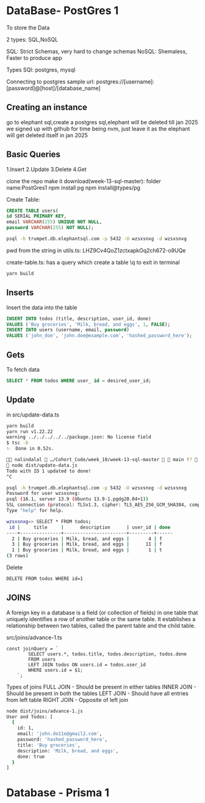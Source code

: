 # DataBase- PostGres 1
To store the Data

2 types: SQL,NoSQL

SQL: Strict Schemas, very hard to change schemas
NoSQL: Shemaless, Faster to produce app

Types
SQl: postgres, mysql

Connecting to postgres
sample url: postgres://[username]:[password]@[host]/[database_name]

## Creating an instance
go to elephant sql,create a postgres sql,elephant will be deleted till jan 2025
we signed up with github for time being
nvm, just leave it as the elephant will get deleted itself in jan 2025

## Basic Queries
1.Insert
2.Update
3.Delete
4.Get

clone the repo make it download(week-13-sql-master):
folder name:PostGres1
npm install pg
npm install@types/pg

Create Table:
``` sql
CREATE TABLE users(
id SERIAL PRIMARY KEY, 
email VARCHAR(255) UNIQUE NOT NULL, 
password VARCHAR(255) NOT NULL);
```

``` bash
psql -h trumpet.db.elephantsql.com -p 5432 -U wzsxsnxg -d wzsxsnxg
```
pwd from the string in utils.ts:
LHZ9Cv4QoZ1zctxapkOq2ch672-o9UQe

create-table.ts: has a query which create a table
\q to exit in terminal

``` bash
yarn build
```

## Inserts
Insert the data into the table
``` sql
INSERT INTO todos (title, description, user_id, done)
VALUES ('Buy groceries', 'Milk, bread, and eggs', 1, FALSE);
INSERT INTO users (username, email, password)
VALUES ('john_doe', 'john.doe@example.com', 'hashed_password_here');
```

## Gets
To fetch data
``` sql
SELECT * FROM todos WHERE user_ id = desired_user_id;
```

## Update
in src/update-data.ts
``` bash
yarn build
yarn run v1.22.22
warning ../../../../../package.json: No license field
$ tsc -b
✨  Done in 0.52s.

󰀵 nalindalal  …/Cohort_Code/week_10/week-13-sql-master   main !?   v20.8.0   19:17  
 node dist/update-data.js
Todo with ID 1 updated to done!
^C
```

``` bash
psql -h trumpet.db.elephantsql.com -p 5432 -U wzsxsnxg -d wzsxsnxg
Password for user wzsxsnxg: 
psql (16.1, server 13.9 (Ubuntu 13.9-1.pgdg20.04+1))
SSL connection (protocol: TLSv1.3, cipher: TLS_AES_256_GCM_SHA384, compression: off)
Type "help" for help.

wzsxsnxg=> SELECT * FROM todos;
 id |     title     |      description      | user_id | done 
----+---------------+-----------------------+---------+------
  2 | Buy groceries | Milk, bread, and eggs |       4 | f
  3 | Buy groceries | Milk, bread, and eggs |      11 | f
  1 | Buy groceries | Milk, bread, and eggs |       1 | t
(3 rows)

```
Delete
``` bash
DELETE FROM todos WHERE id=1
```

## JOINS
A foreign key in a database is a field (or collection of fields) in one table that uniquely identifies a row of another table or the same table. It establishes a relationship between two tables, called the parent table and the child table.

src/joins/advance-1.ts
``` tsx
const joinQuery = `
        SELECT users.*, todos.title, todos.description, todos.done
        FROM users
        LEFT JOIN todos ON users.id = todos.user_id
        WHERE users.id = $1;
    `;
```

Types of joins
FULL JOIN - Should be present in either tables
INNER JOIN - Should be present in both the tables
LEFT JOIN - Should have all entries from left table
RIGHT JOIN - Opposite of left join

``` bash
node dist/joins/advance-1.js
User and Todos: [
  {
    id: 1,
    email: 'john.do11e@gmail2.com',
    password: 'hashed_password_here',
    title: 'Buy groceries',
    description: 'Milk, bread, and eggs',
    done: true
  }
]
```
# Database - Prisma 1